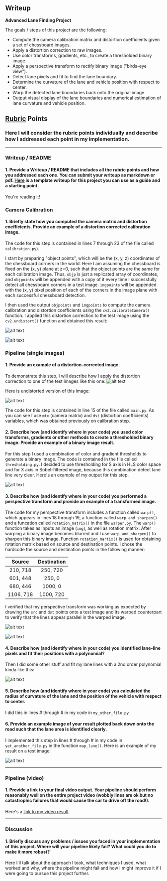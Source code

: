 ## Writeup

**Advanced Lane Finding Project**

The goals / steps of this project are the following:

* Compute the camera calibration matrix and distortion coefficients given a set of chessboard images.
* Apply a distortion correction to raw images.
* Use color transforms, gradients, etc., to create a thresholded binary image.
* Apply a perspective transform to rectify binary image ("birds-eye view").
* Detect lane pixels and fit to find the lane boundary.
* Determine the curvature of the lane and vehicle position with respect to center.
* Warp the detected lane boundaries back onto the original image.
* Output visual display of the lane boundaries and numerical estimation of lane curvature and vehicle position.

[//]: # (Image References)

[image1]: ./examples/undistorted_image.png "Undistorted"
[image2]: ./test_images/test1.jpg "Road Transformed"
[image3]: ./examples/binary_example.png "Binary Example"
[image4]: ./examples/warped_with_area.png "Warp Example"
[image5]: ./examples/fitted_polynomial.png "Fit Visual"
[image6]: ./examples/example_output.jpg "Output"
[image7]: ./examples/distorted_image.png "Distorted"
[image8]: ./examples/road_undistorted.png "Road undistorted"
[image9]: ./examples/source_image_with_area.png "Source image with area"
[video1]: ./project_video.mp4 "Video"


## [Rubric](https://review.udacity.com/#!/rubrics/571/view) Points

### Here I will consider the rubric points individually and describe how I addressed each point in my implementation.  

---

### Writeup / README

#### 1. Provide a Writeup / README that includes all the rubric points and how you addressed each one.  You can submit your writeup as markdown or pdf.  [Here](https://github.com/udacity/CarND-Advanced-Lane-Lines/blob/master/writeup_template.md) is a template writeup for this project you can use as a guide and a starting point.  

You're reading it!

### Camera Calibration

#### 1. Briefly state how you computed the camera matrix and distortion coefficients. Provide an example of a distortion corrected calibration image.

The code for this step is contained in lines 7 through 23 of the file called `calibration.py`).  

I start by preparing "object points", which will be the (x, y, z) coordinates of the chessboard corners in the world. Here I am assuming the chessboard is fixed on the (x, y) plane at z=0, such that the object points are the same for each calibration image.  Thus, `objp` is just a replicated array of coordinates, and `objpoints` will be appended with a copy of it every time I successfully detect all chessboard corners in a test image.  `imgpoints` will be appended with the (x, y) pixel position of each of the corners in the image plane with each successful chessboard detection.  

I then used the output `objpoints` and `imgpoints` to compute the camera calibration and distortion coefficients using the `cv2.calibrateCamera()` function.  I applied this distortion correction to the test image using the `cv2.undistort()` function and obtained this result: 

![alt text][image7]

![alt text][image1]

### Pipeline (single images)

#### 1. Provide an example of a distortion-corrected image.

To demonstrate this step, I will describe how I apply the distortion correction to one of the test images like this one:
![alt text][image2]

Here is undistorted version of this image:

![alt text][image8]

The code for this step is contained in line 15 of the file called `main.py`. 
As you can see I use `mtx` (camera matrix) and `dst` (distortion coefficients) variables, which was obtained previously on calibration step.

#### 2. Describe how (and identify where in your code) you used color transforms, gradients or other methods to create a thresholded binary image.  Provide an example of a binary image result.

For this step I used a combination of color and gradient thresholds to generate a binary image. The code is contained
in the file called `thresholding.py`. I decided to use thresholding for S axis in HLS color space and for X axis in
Sobel-filtered image, because this combination detect lane line very clear.
Here's an example of my output for this step.

![alt text][image3]

#### 3. Describe how (and identify where in your code) you performed a perspective transform and provide an example of a transformed image.
The code for my perspective transform includes a function called `warp()`, which appears in lines 18 through 19, 
a function called `warp_and_sharpen()` and a funcation called `rotation_matrix()` in the file `warper.py`. 
The `warp()` function takes as inputs an image (`img`), as well as rotation matrix. After warping a binary image 
becomes blurred and I use `warp_and_sharpen()` to sharpen this binary image. Function `rotation_martix()` is used for obtaining 
rotation matrix based on source and destination points.
I chose the hardcode the source and destination points in the following manner:

| Source        | Destination   | 
|:-------------:|:-------------:| 
| 210, 718      | 250, 720      | 
| 601, 448      | 250, 0        |
| 680, 446      | 1000, 0       |
| 1106, 718     | 1000, 720     |

I verified that my perspective transform was working as expected by drawing the `src` and `dst` points onto a test image 
and its warped counterpart to verify that the lines appear parallel in the warped image.

![alt text][image4]

![alt text][image9]

#### 4. Describe how (and identify where in your code) you identified lane-line pixels and fit their positions with a polynomial?

Then I did some other stuff and fit my lane lines with a 2nd order polynomial kinda like this:

![alt text][image5]

#### 5. Describe how (and identify where in your code) you calculated the radius of curvature of the lane and the position of the vehicle with respect to center.

I did this in lines # through # in my code in `my_other_file.py`

#### 6. Provide an example image of your result plotted back down onto the road such that the lane area is identified clearly.

I implemented this step in lines # through # in my code in `yet_another_file.py` in the function `map_lane()`.  Here is an example of my result on a test image:

![alt text][image6]

---

### Pipeline (video)

#### 1. Provide a link to your final video output.  Your pipeline should perform reasonably well on the entire project video (wobbly lines are ok but no catastrophic failures that would cause the car to drive off the road!).

Here's a [link to my video result](./output_videos/project_video.mp4)

---

### Discussion

#### 1. Briefly discuss any problems / issues you faced in your implementation of this project.  Where will your pipeline likely fail?  What could you do to make it more robust?

Here I'll talk about the approach I took, what techniques I used, what worked and why, where the pipeline might fail and how I might improve it if I were going to pursue this project further.  
